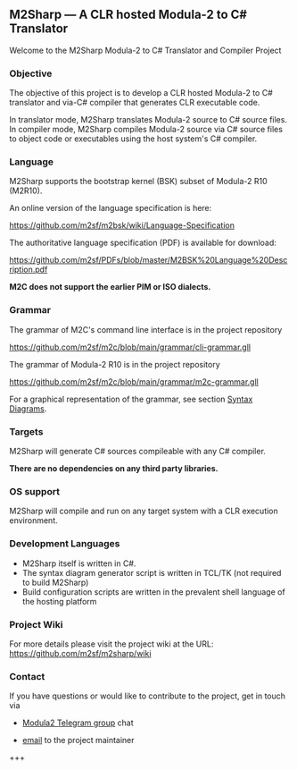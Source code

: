 ## M2Sharp — A CLR hosted Modula-2 to C# Translator ##
Welcome to the M2Sharp Modula-2 to C# Translator and Compiler Project


### Objective ###

The objective of this project is to develop a CLR hosted Modula-2 to C# translator
and via-C# compiler that generates CLR executable code.

In translator mode, M2Sharp translates Modula-2 source to C# source files. In compiler
mode, M2Sharp compiles Modula-2 source via C# source files to object code or executables
using the host system's C# compiler.


### Language ###

M2Sharp supports the bootstrap kernel (BSK) subset of Modula-2 R10 (M2R10).

An online version of the language specification is here:

https://github.com/m2sf/m2bsk/wiki/Language-Specification

The authoritative language specification (PDF) is available for download:

https://github.com/m2sf/PDFs/blob/master/M2BSK%20Language%20Description.pdf

**M2C does not support the earlier PIM or ISO dialects.**


### Grammar ###

The grammar of M2C's command line interface is in the project repository

https://github.com/m2sf/m2c/blob/main/grammar/cli-grammar.gll

The grammar of Modula-2 R10 is in the project repository

https://github.com/m2sf/m2c/blob/main/grammar/m2c-grammar.gll

For a graphical representation of the grammar, see section
[Syntax Diagrams](https://github.com/m2sf/m2bsk/wiki/Language-Specification-(D)-:-Syntax-Diagrams).


### Targets ###

M2Sharp will generate C# sources compileable with any C# compiler.

**There are no dependencies on any third party libraries.**


### OS support ###

M2Sharp will compile and run on any target system with a CLR execution environment.


### Development Languages ###

* M2Sharp itself is written in C#.
* The syntax diagram generator script is written in TCL/TK (not required to build M2Sharp)
* Build configuration scripts are written in the prevalent shell language of the hosting platform


### Project Wiki ###

For more details please visit the project wiki at the URL:
https://github.com/m2sf/m2sharp/wiki


### Contact ###

If you have questions or would like to contribute to the project, get in touch via

* [Modula2 Telegram group](https://t.me/+hTKSWC2mWoM1OGVl) chat

* [email](mailto:REMOVE+REVERSE.com.gmail@trijezdci) to the project maintainer

+++
